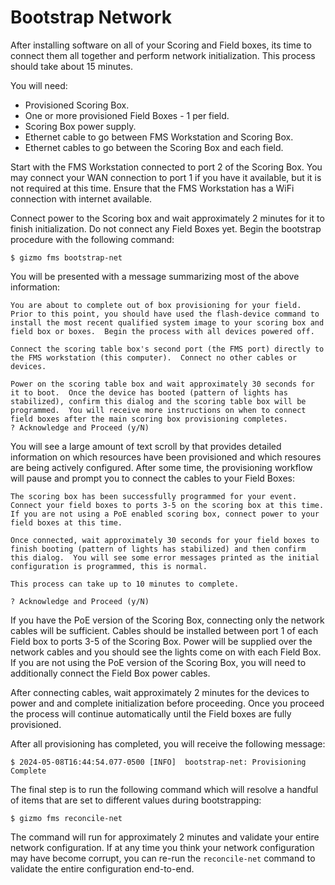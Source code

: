 # Bootstrap Network

After installing software on all of your Scoring and Field boxes, its
time to connect them all together and perform network initialization.
This process should take about 15 minutes.

You will need:

  * Provisioned Scoring Box.
  * One or more provisioned Field Boxes - 1 per field.
  * Scoring Box power supply.
  * Ethernet cable to go between FMS Workstation and Scoring Box.
  * Ethernet cables to go between the Scoring Box and each field.

Start with the FMS Workstation connected to port 2 of the Scoring Box.
You may connect your WAN connection to port 1 if you have it
available, but it is not required at this time.  Ensure that the FMS
Workstation has a WiFi connection with internet available.

Connect power to the Scoring box and wait approximately 2 minutes for
it to finish initialization.  Do not connect any Field Boxes yet.
Begin the bootstrap procedure with the following command:

```
$ gizmo fms bootstrap-net
```

You will be presented with a message summarizing most of the above
information:

```
You are about to complete out of box provisioning for your field.
Prior to this point, you should have used the flash-device command to
install the most recent qualified system image to your scoring box and
field box or boxes.  Begin the process with all devices powered off.

Connect the scoring table box's second port (the FMS port) directly to
the FMS workstation (this computer).  Connect no other cables or
devices.

Power on the scoring table box and wait approximately 30 seconds for
it to boot.  Once the device has booted (pattern of lights has
stabilized), confirm this dialog and the scoring table box will be
programmed.  You will receive more instructions on when to connect
field boxes after the main scoring box provisioning completes.
? Acknowledge and Proceed (y/N)
```

You will see a large amount of text scroll by that provides detailed
information on which resources have been provisioned and which
resoures are being actively configured.  After some time, the
provisioning workflow will pause and prompt you to connect the cables
to your Field Boxes:

```
The scoring box has been successfully programmed for your event.
Connect your field boxes to ports 3-5 on the scoring box at this time.
If you are not using a PoE enabled scoring box, connect power to your
field boxes at this time.

Once connected, wait approximately 30 seconds for your field boxes to
finish booting (pattern of lights has stabilized) and then confirm
this dialog.  You will see some error messages printed as the initial
configuration is programmed, this is normal.

This process can take up to 10 minutes to complete.

? Acknowledge and Proceed (y/N)
```

If you have the PoE version of the Scoring Box, connecting only the
network cables will be sufficient.  Cables should be installed between
port 1 of each Field box to ports 3-5 of the Scoring Box.  Power will
be supplied over the network cables and you should see the lights come
on with each Field Box.  If you are not using the PoE version of the
Scoring Box, you will need to additionally connect the Field Box power
cables.

After connecting cables, wait approximately 2 minutes for the devices
to power and and complete initialization before proceeding.  Once you
proceed the process will continue automatically until the Field boxes
are fully provisioned.

After all provisioning has completed, you will receive the following
message:

```
$ 2024-05-08T16:44:54.077-0500 [INFO]  bootstrap-net: Provisioning Complete
```

The final step is to run the following command which will resolve a
handful of items that are set to different values during
bootstrapping:

```
$ gizmo fms reconcile-net
```

The command will run for approximately 2 minutes and validate your
entire network configuration.  If at any time you think your network
configuration may have become corrupt, you can re-run the
`reconcile-net` command to validate the entire configuration
end-to-end.
